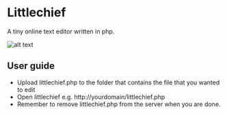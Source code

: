 # Littlechief

A tiny online text editor written in php.

![alt text](http://i.imgur.com/CRoZksGl.png "Screenshot of Littlechief that shows the text editor editing a php file")

## User guide
* Upload littlechief.php to the folder that contains the file that you wanted to edit
* Open littlechief e.g. http://yourdomain/littlechief.php
* Remember to remove littlechief.php from the server when you are done.